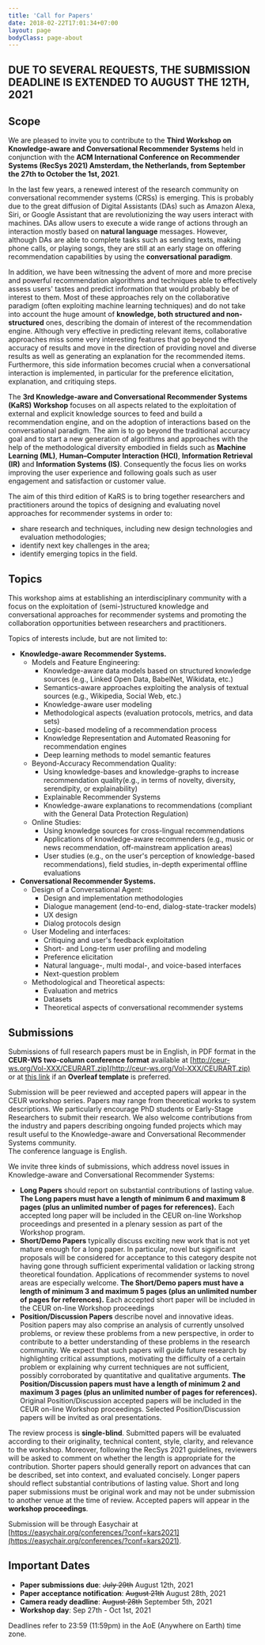 ```yaml
---
title: 'Call for Papers'
date: 2018-02-22T17:01:34+07:00
layout: page
bodyClass: page-about
---
```


## **DUE TO SEVERAL REQUESTS, THE SUBMISSION DEADLINE IS EXTENDED TO AUGUST THE 12TH, 2021**

## Scope
We are pleased to invite you to contribute to the **Third Workshop on Knowledge-aware and Conversational Recommender Systems** held in conjunction with the **ACM International Conference on Recommender Systems (RecSys 2021) Amsterdam, the Netherlands, from September the 27th to October the 1st, 2021**.

In the last few years, a renewed interest of the research community on conversational recommender systems (CRSs) is emerging. This is probably due to the great diffusion of Digital Assistants (DAs) such as Amazon Alexa, Siri, or Google Assistant that are revolutionizing the way users interact with machines. DAs allow users to execute a wide range of actions through an interaction mostly based on **natural language** messages.
However, although DAs are able to complete tasks such as sending texts, making phone calls, or playing songs, they are still at an early stage on offering recommendation capabilities by using the **conversational paradigm**.

In addition, we have been witnessing the advent of more and more precise and powerful recommendation algorithms and techniques able to effectively assess users' tastes and predict information that would probably be of interest to them.
Most of these approaches rely on the collaborative paradigm (often exploiting machine learning techniques) and do not take into account the huge amount of **knowledge, both structured and non-structured** ones, describing the domain of interest of the recommendation engine.
Although very effective in predicting relevant items, collaborative approaches miss some very interesting features that go beyond the accuracy of results and move in the direction of providing novel and diverse results as well as generating an explanation for the recommended items. Furthermore, this side information becomes crucial when a conversational interaction is implemented, in particular for the preference elicitation, explanation, and critiquing steps.

The **3rd Knowledge-aware and Conversational Recommender Systems (KaRS) Workshop** focuses on all aspects related to the exploitation of external and explicit knowledge sources to feed and build a recommendation engine, and on the adoption of interactions based on the conversational paradigm. The aim is to go beyond the traditional accuracy goal and to start a new generation of algorithms and approaches with the help of the methodological diversity embodied in fields such as **Machine Learning (ML)**, **Human–Computer Interaction (HCI)**, **Information Retrieval (IR)** and **Information Systems (IS)**. Consequently the focus lies on works improving the user experience and following goals such as user engagement and satisfaction or customer value.

The aim of this third edition of KaRS is to bring together researchers and practitioners around the topics of designing and evaluating novel approaches for recommender systems in order to:
* share research and techniques, including new design technologies and evaluation methodologies;
* identify next key challenges in the area;
* identify emerging topics in the field.

## Topics

This workshop aims at establishing an interdisciplinary community with a focus on the exploitation of (semi-)structured knowledge and conversational approaches for recommender systems and promoting the collaboration opportunities between researchers and practitioners.

Topics of interests include, but are not limited to:

- **Knowledge-aware Recommender Systems.**
  - Models and Feature Engineering:
    - Knowledge-aware data models based on structured knowledge sources (e.g., Linked Open Data, BabelNet, Wikidata, etc.)
    - Semantics-aware approaches exploiting the analysis of textual sources (e.g., Wikipedia, Social Web, etc.)
    - Knowledge-aware user modeling
    - Methodological aspects (evaluation protocols, metrics, and data sets)
    - Logic-based modeling of a recommendation process
    - Knowledge Representation and Automated Reasoning for recommendation engines
    - Deep learning methods to model semantic features
  - Beyond-Accuracy Recommendation Quality:
    - Using knowledge-bases and knowledge-graphs to increase recommendation quality(e.g., in terms of novelty, diversity, serendipity, or explainability)
    - Explainable Recommender Systems
    - Knowledge-aware explanations to recommendations (compliant with the General Data Protection Regulation)
  - Online Studies:
    - Using knowledge sources for cross-lingual recommendations
    - Applications of knowledge-aware recommenders (e.g., music or news recommendation, off-mainstream application areas)
    - User studies (e.g., on the user's perception of knowledge-based recommendations), field studies, in-depth experimental offline evaluations
- **Conversational Recommender Systems.**
  - Design of a Conversational Agent:
    - Design and implementation methodologies
    - Dialogue management (end-to-end, dialog-state-tracker models)
    - UX design
    - Dialog protocols design
  - User Modeling and interfaces:
    - Critiquing and user's feedback exploitation
    - Short- and Long-term user profiling and modeling
    - Preference elicitation
    - Natural language-, multi modal-, and voice-based interfaces
    - Next-question problem
  - Methodological and Theoretical aspects:
    - Evaluation and metrics
    - Datasets
    - Theoretical aspects of conversational recommender systems


## Submissions
Submissions of full research papers must be in English, in PDF format in the **CEUR-WS two-column conference format** available at [http://ceur-ws.org/Vol-XXX/CEURART.zip](http://ceur-ws.org/Vol-XXX/CEURART.zip) or at [this link](https://www.overleaf.com/latex/templates/template-for-submissions-to-ceur-workshop-proceedings-ceur-ws-dot-org/hpvjjzhjxzjk) if an **Overleaf template** is preferred.

Submission will be peer reviewed and accepted papers will appear in the CEUR workshop series. Papers may range from theoretical works to system descriptions.
We particularly encourage PhD students or Early-Stage Researchers to submit their research. We also welcome contributions from the industry and papers describing ongoing funded projects which may result useful to the Knowledge-aware and Conversational Recommender Systems community.   
The conference language is English.

We invite three kinds of submissions, which address novel issues in Knowledge-aware and Conversational Recommender Systems:
* **Long Papers** should report on substantial contributions of lasting value. **The Long papers must have a length of minimum 6 and maximum 8 pages (plus an unlimited number of pages for references).** Each accepted long paper will be included in the CEUR on-line Workshop proceedings and presented in a plenary session as part of the Workshop program.
* **Short/Demo Papers** typically discuss exciting new work that is not yet mature enough for a long paper. In particular, novel but significant proposals will be considered for acceptance to this category despite not having gone through sufficient experimental validation or lacking strong theoretical foundation. Applications of recommender systems to novel areas are especially welcome. **The Short/Demo papers must have a length of minimum 3 and maximum 5 pages (plus an unlimited number of pages for references).** Each accepted short paper will be included in the CEUR on-line Workshop proceedings
* **Position/Discussion Papers** describe novel and innovative ideas. Position papers may also comprise an analysis of currently unsolved problems, or review these problems from a new perspective, in order to contribute to a better understanding of these problems in the research community. We expect that such papers will guide future research by highlighting critical assumptions, motivating the difficulty of a certain problem or explaining why current techniques are not sufficient, possibly corroborated by quantitative and qualitative arguments. **The Position/Discussion papers must have a length of minimum 2 and maximum 3 pages (plus an unlimited number of pages for references).** Original Position/Discussion accepted papers will be included in the CEUR on-line Workshop proceedings. Selected Position/Discussion papers will be invited as oral presentations.

The review process is **single-blind**. Submitted papers will be evaluated according to their originality, technical content, style, clarity, and relevance to the workshop.
Moreover, following the RecSys 2021 guidelines, reviewers will be asked to comment on whether the length is appropriate for the contribution. Shorter papers should generally report on advances that can be described, set into context, and evaluated concisely. Longer papers should reflect substantial contributions of lasting value.
Short and long paper submissions must be original work and may not be under submission to another venue at the time of review.
Accepted papers will appear in the **workshop proceedings**.

Submission will be through Easychair at [https://easychair.org/conferences/?conf=kars2021](https://easychair.org/conferences/?conf=kars2021).

## Important Dates
* **Paper submissions due**: <s>July 29th</s> August 12th, 2021
* **Paper acceptance notification**: <s>August 21th</s> August 28th, 2021
* **Camera ready deadline**: <s>August 28th</s> September 5th, 2021
* **Workshop day**: Sep 27th - Oct 1st, 2021

Deadlines refer to 23:59 (11:59pm) in the AoE (Anywhere on Earth) time zone.
